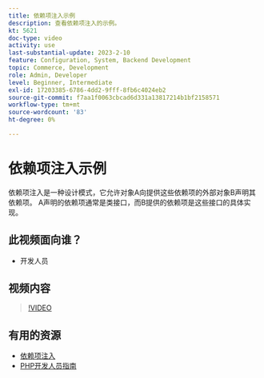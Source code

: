 ```yaml
---
title: 依赖项注入示例
description: 查看依赖项注入的示例。
kt: 5621
doc-type: video
activity: use
last-substantial-update: 2023-2-10
feature: Configuration, System, Backend Development
topic: Commerce, Development
role: Admin, Developer
level: Beginner, Intermediate
exl-id: 17203385-6786-4dd2-9fff-8fb6c4024eb2
source-git-commit: f7aa1f0063cbcad6d331a13817214b1bf2158571
workflow-type: tm+mt
source-wordcount: '83'
ht-degree: 0%

---
```


# 依赖项注入示例

依赖项注入是一种设计模式，它允许对象A向提供这些依赖项的外部对象B声明其依赖项。 A声明的依赖项通常是类接口，而B提供的依赖项是这些接口的具体实现。

## 此视频面向谁？

- 开发人员

## 视频内容

>[!VIDEO](https://video.tv.adobe.com/v/35799?quality=12&learn=on)

## 有用的资源

- [依赖项注入](https://developer.adobe.com/commerce/php/development/components/dependency-injection/)
- [PHP开发人员指南](https://developer.adobe.com/commerce/php/development/)
